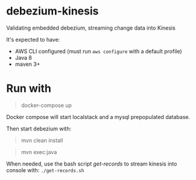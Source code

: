 # debezium-kinesis
Validating embedded debezium, streaming change data into Kinesis

It's expected to have:
- AWS CLI configured (must run `aws configure` with a default profile) 
- Java 8
- maven 3+

# Run with

> docker-compose up

Docker compose will start localstack and a mysql prepopulated database.

Then start debezium with:
> mvn clean install

> mvn exec:java

When needed, use the bash script *get-records* to stream kinesis into console with: `./get-records.sh`
